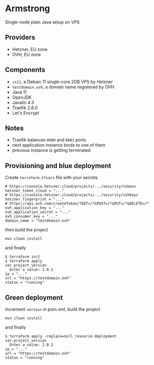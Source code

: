 # Armstrong
Single-node plain Java setup on VPS

## Providers
- Hetzner, EU zone
- OVH, EU zone

## Components
- `cx11`, a Debian 11 single-core 2GB VPS by Hetzner
- `testdomain.ovh`, a domain name registered by OVH
- Java 11
- OpenJDK
- Javalin 4.3
- Traefik 2.6.0
- Let's Encrypt

## Notes
- Traefik balances `8000` and `8001` ports
- next application instance binds to one of them
- previous instance is getting terminated

## Provisioning and blue deployment
Create `terraform.tfvars` file with your secrets
```
# https://console.hetzner.cloud/projects/.../security/tokens
hetzner_token_cloud = "..."
# https://console.hetzner.cloud/projects/.../security/sshkeys
hetzner_fingerprint = "..."
# https://api.ovh.com/createToken/?GET=/*&POST=/*&PUT=/*&DELETE=/*
ovh_application_key = "..."
ovh_application_secret = "..."
ovh_consumer_key = "..."
domain_name = "testdomain.ovh"
```
then build the project
```
mvn clean install
```
and finally
```
$ terraform init
$ terraform apply
var.project_version
  Enter a value: 1.0.1
ip = "..."
url = "https://testdomain.ovh"
status = "running"
```

## Green deployment
Increment `version` in pom.xml, build the project
```
mvn clean install
```
and finally
```
$ terraform apply -replace=null_resource.deployment
var.project_version
  Enter a value: 1.0.2
ip = "..."
url = "https://testdomain.ovh"
status = "running"
```
